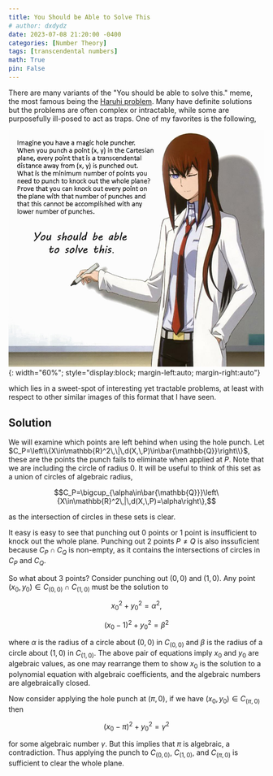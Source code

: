 ```yaml
---
title: You Should be Able to Solve This
# author: dxdydz
date: 2023-07-08 21:20:00 -0400
categories: [Number Theory]
tags: [transcendental numbers]
math: True
pin: False
---
```


There are many variants of the "You should be able to solve this." meme, the most famous being the [Haruhi problem](https://en.wikipedia.org/wiki/Superpermutation#Lower_bounds,_or_the_Haruhi_problem). Many have definite solutions but the problems are often complex or intractable, while some are purposefully ill-posed to act as traps. One of my favorites is the following,

![](/images/ysbatst.jpg){: width="60%"; style="display:block; margin-left:auto; margin-right:auto"}

which lies in a sweet-spot of interesting yet tractable problems, at least with respect to other similar images of this format that I have seen.

## Solution

We will examine which points are left behind when using the hole punch. Let $C_P=\left\\{X\in\mathbb{R}^2\,\|\,d(X,\,P)\in\bar{\mathbb{Q}}\right\\}$, these are the points the punch fails to eliminate when applied at $P$. Note that we are including the circle of radius $0$. It will be useful to think of this set as a union of circles of algebraic radius,

$$C_P=\bigcup_{\alpha\in\bar{\mathbb{Q}}}\left\{X\in\mathbb{R}^2\,|\,d(X,\,P)=\alpha\right\},$$

as the intersection of circles in these sets is clear.

It easy is easy to see that punching out $0$ points or $1$ point is insufficient to knock out the whole plane. Punching out $2$ points $P\neq Q$ is also inssuficient because $C_P\cap C_Q$ is non-empty, as it contains the intersections of circles in $C_P$ and $C_Q$.



So what about $3$ points? Consider punching out $(0,\,0)$ and $(1,\,0)$. Any point $(x_0,\,y_0)\in C_{(0,\,0)}\cap C_{(1,\,0)}$ must be the solution to

$$x_0^2+y_0^2=\alpha^2,$$

$$(x_0-1)^2+y_0^2=\beta^2$$

where $\alpha$ is the radius of a circle about $(0,\,0)$ in $C_{(0,\,0)}$ and $\beta$ is the radius of a circle about $(1,\,0)$ in $C_{(1,\,0)}$. The above pair of equations imply $x_0$ and $y_0$ are algebraic values, as one may rearrange them to show $x_0$ is the solution to a polynomial equation with algebraic coefficients, and the algebraic numbers are algebraically closed.

Now consider applying the hole punch at $(\pi,\,0)$, if we have $(x_0,\,y_0)\in C_{(\pi,\,0)}$ then

$$(x_0-\pi)^2+y_0^2=\gamma^2$$

for some algebraic number $\gamma$. But this implies that $\pi$ is algebraic, a contradiction. Thus applying the punch to $C_{(0,\,0)}$, $C_{(1,\,0)}$, and $C_{(\pi,\,0)}$ is sufficient to clear the whole plane.